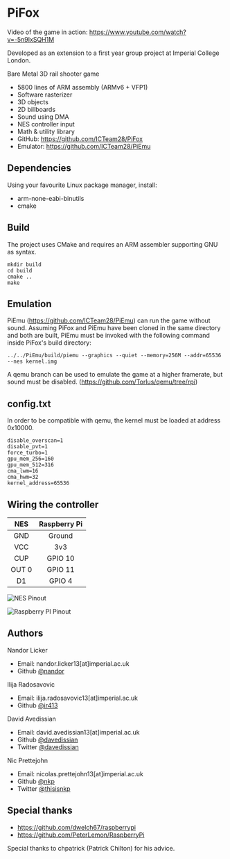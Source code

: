 PiFox
=====

Video of the game in action: https://www.youtube.com/watch?v=-5n9IxSQH1M

Developed as an extension to a first year group project at Imperial College London.

Bare Metal 3D rail shooter game

* 5800 lines of ARM assembly (ARMv6 + VFP1)
* Software rasterizer
* 3D objects
* 2D billboards
* Sound using DMA
* NES controller input
* Math & utility library
* GitHub: https://github.com/ICTeam28/PiFox
* Emulator: https://github.com/ICTeam28/PiEmu

Dependencies
-----

Using your favourite Linux package manager, install:

* arm-none-eabi-binutils
* cmake

Build
-----

The project uses CMake and requires an ARM assembler supporting
GNU as syntax. 

    mkdir build
    cd build
    cmake ..
    make
    
Emulation
-----

PiEmu (https://github.com/ICTeam28/PiEmu) can run the game without sound. Assuming PiFox and PiEmu have been cloned in the same directory and both are built, PiEmu must be invoked with the following command inside PiFox's build directory:

    ../../PiEmu/build/piemu --graphics --quiet --memory=256M --addr=65536 --nes kernel.img 

A qemu branch can be used to emulate the game at a higher framerate, but sound must be disabled. (https://github.com/Torlus/qemu/tree/rpi)

config.txt
----------

In order to be compatible with qemu, the kernel must be loaded at address 0x10000.

    disable_overscan=1
    disable_pvt=1
    force_turbo=1
    gpu_mem_256=160
    gpu_mem_512=316
    cma_lwm=16
    cma_hwm=32
    kernel_address=65536

Wiring the controller
---------------------

|    NES   |  Raspberry Pi  |
|:--------:|:--------------:|
| GND      | Ground         |
| VCC      | 3v3            |
| CUP      | GPIO 10        |
| OUT 0    | GPIO 11        |
| D1       | GPIO 4         |

![NES Pinout](https://raw.github.com/ICTeam28/PiFox/master/assets/nes-controller-pinout.png)

![Raspberry PI Pinout](https://raw.github.com/ICTeam28/PiFox/master/assets/raspbery-pi-pinout.png)

Authors
-------
Nandor Licker
- Email: nandor.licker13[at]imperial.ac.uk
- Github [@nandor](https://github.com/nandor)

Ilija Radosavovic
- Email: ilija.radosavovic13[at]imperial.ac.uk
- Github [@ir413](https://github.com/ir413)

David Avedissian
- Email: david.avedissian13[at]imperial.ac.uk
- Github [@davedissian](https://github.com/davedissian)
- Twitter [@davedissian](https://twitter.com/davedissian)

Nic Prettejohn
- Email: nicolas.prettejohn13[at]imperial.ac.uk
- Github [@nkp](https://github.com/nkp)
- Twitter [@thisisnkp](https://twitter.com/thisisnkp)

Special thanks
--------------

* https://github.com/dwelch67/raspberrypi
* https://github.com/PeterLemon/RaspberryPi


Special thanks to chpatrick (Patrick Chilton) for his advice.
